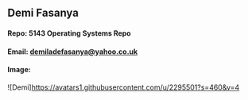 ## Demi Fasanya
#### Repo: 5143 Operating Systems Repo
#### Email: demiladefasanya@yahoo.co.uk
#### Image:
![Demi]https://avatars1.githubusercontent.com/u/2295501?s=460&v=4
